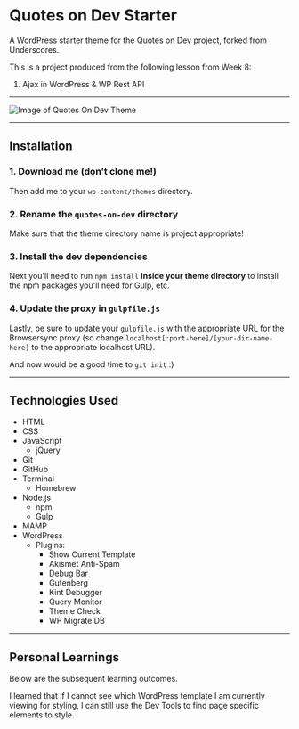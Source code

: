 # Quotes on Dev Starter

A WordPress starter theme for the Quotes on Dev project, forked from Underscores.

This is a project produced from the following lesson from Week 8:

1. Ajax in WordPress & WP Rest API

---

![Image of Quotes On Dev Theme](https://github.com/nejmal/project-05/blob/master/screenshot.png)

---

## Installation

### 1. Download me (don't clone me!)

Then add me to your `wp-content/themes` directory.

### 2. Rename the `quotes-on-dev` directory

Make sure that the theme directory name is project appropriate! 

### 3. Install the dev dependencies

Next you'll need to run `npm install` **inside your theme directory** to install the npm packages you'll need for Gulp, etc.

### 4. Update the proxy in `gulpfile.js`

Lastly, be sure to update your `gulpfile.js` with the appropriate URL for the Browsersync proxy (so change `localhost[:port-here]/[your-dir-name-here]` to the appropriate localhost URL).

And now would be a good time to `git init` :)

---

## Technologies Used
- HTML
- CSS
- JavaScript
  - jQuery
- Git
- GitHub
- Terminal
  - Homebrew
- Node.js
  - npm
  - Gulp
- MAMP
- WordPress
  - Plugins:
    - Show Current Template
    - Akismet Anti-Spam
    - Debug Bar
    - Gutenberg
    - Kint Debugger
    - Query Monitor
    - Theme Check
    - WP Migrate DB
---

## Personal Learnings
Below are the subsequent learning outcomes.

I learned that if I cannot see which WordPress template I am currently viewing for styling, I can still use the Dev Tools to find page specific elements to style. 